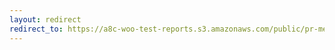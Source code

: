 ```yaml
---
layout: redirect
redirect_to: https://a8c-woo-test-reports.s3.amazonaws.com/public/pr-merge/41886/e2e/index.html
---
```

